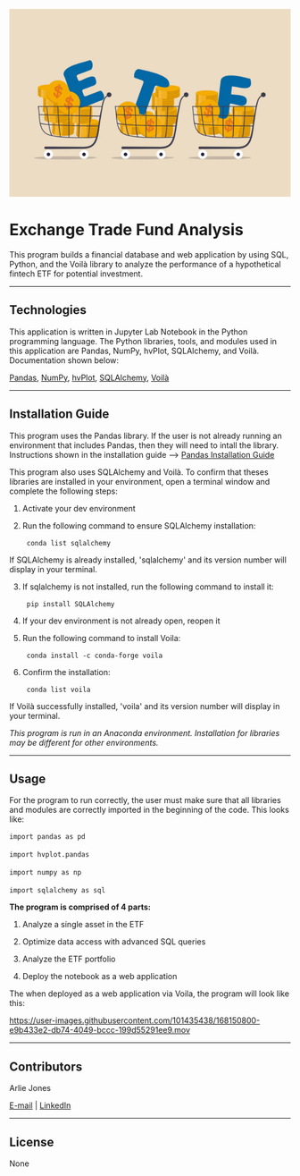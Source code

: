 ![](Resources/ETF_image.png)


# Exchange Trade Fund Analysis

This program builds a financial database and web application by using SQL, Python, and the Voilà library to analyze the performance of a hypothetical fintech ETF for potential investment.

----

## Technologies
This application is written in Jupyter Lab Notebook in the Python programming language. The Python libraries, tools, and modules used in this application are Pandas, NumPy, hvPlot, SQLAlchemy, and Voilà. Documentation shown below:

[Pandas](https://pandas.pydata.org/docs/index.html), [NumPy](https://numpy.org/doc/), [hvPlot](https://hvplot.holoviz.org/), [SQLAlchemy](https://docs.sqlalchemy.org/en/14/), [Voilà](https://voila.readthedocs.io/en/stable/)

----

## Installation Guide
This program uses the Pandas library. If the user is not already running an environment that includes Pandas, then they will need to intall the library. Instructions shown in the installation guide --> [Pandas Installation Guide](https://pandas.pydata.org/docs/getting_started/install.html)

This program also uses SQLAlchemy and Voilà. To confirm that theses libraries are installed in your environment, open a terminal window and complete the following steps:

1. Activate your dev environment

2. Run the following command to ensure SQLAlchemy installation:

        conda list sqlalchemy
        
If SQLAlchemy is already installed, 'sqlalchemy' and its version number will display in your terminal. 

3. If sqlalchemy is not installed, run the following command to install it:

        pip install SQLAlchemy
       
4. If your dev environment is not already open, reopen it

5. Run the following command to install Voila:

        conda install -c conda-forge voila
        
6. Confirm the installation:
    
        conda list voila
        
If Voilà successfully installed, 'voila' and its version number will display in your terminal.
    
*This program is run in an Anaconda environment. Installation for libraries may be different for other environments.*

----

## Usage
For the program to run correctly, the user must make sure that all libraries and modules are correctly imported in the beginning of the code. This looks like:

    import pandas as pd
    
    import hvplot.pandas

    import numpy as np
    
    import sqlalchemy as sql


**The program is comprised of 4 parts:**

1. Analyze a single asset in the ETF

2. Optimize data access with advanced SQL queries

3. Analyze the ETF portfolio

4. Deploy the notebook as a web application

The when deployed as a web application via Voila, the program will look like this:

https://user-images.githubusercontent.com/101435438/168150800-e9b433e2-db74-4049-bccc-199d55291ee9.mov


----

## Contributors

Arlie Jones

[E-mail](arliejones98@gmail.com)  |  [LinkedIn](https://www.linkedin.com/in/arlie-jones-020092159/)

----

## License

None
